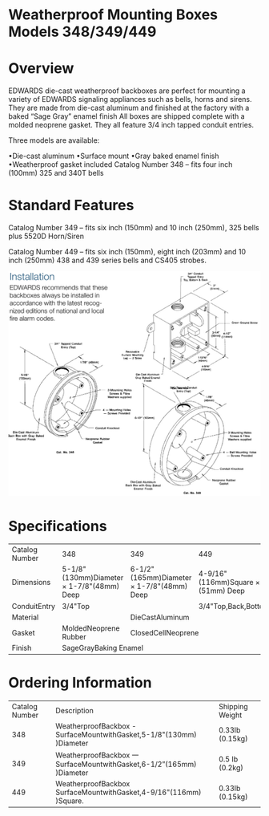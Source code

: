 # Weatherproof Mounting Boxes Models 348/349/449  

# Overview  

EDWARDS die-cast weatherproof backboxes are perfect for mounting a variety of EDWARDS signaling appliances such as bells, horns and sirens.  They are made from die-cast aluminum and finished at the factory with a baked “Sage Gray” enamel finish All boxes are shipped complete with a molded neoprene gasket. They all feature 3/4 inch tapped conduit entries.  

Three models are available:  

•Die-cast aluminum •Surface mount •Gray baked enamel finish •Weatherproof gasket included Catalog Number 348 – fits  four inch (100mm) 325 and 340T bells  

# Standard Features  

Catalog Number 349 – fits  six inch (150mm) and 10 inch (250mm), 325 bells plus 5520D Horn/Siren  

Catalog Number 449 – fits six inch (150mm),  eight inch (203mm) and 10 inch (250mm) 438 and 439 series bells and CS405 strobes.  

![](images/be96c602d9df9109e8a359cdceaff206989831224e1779ea3902075f7df359cb.jpg)  

# Specifications  

<html><body><table><tr><td>Catalog Number</td><td>348</td><td>349</td><td>449</td></tr><tr><td>Dimensions</td><td>5-1/8"(130mm)Diameter × 1-7/8"(48mm) Deep</td><td>6-1/2"(165mm)Diameter × 1-7/8"(48mm) Deep</td><td>4-9/16"(116mm)Square × 2"(51mm) Deep</td></tr><tr><td>ConduitEntry</td><td colspan="2">3/4"Top</td><td>3/4"Top,Back,Bottom</td></tr><tr><td>Material</td><td></td><td colspan="2">DieCastAluminum</td></tr><tr><td>Gasket</td><td>MoldedNeoprene Rubber</td><td colspan="2">ClosedCellNeoprene</td></tr><tr><td>Finish</td><td colspan="3">SageGrayBaking Enamel</td></tr></table></body></html>  

# Ordering Information  

<html><body><table><tr><td>Catalog Number</td><td>Description</td><td>Shipping Weight</td></tr><tr><td>348</td><td>WeatherproofBackbox -SurfaceMountwithGasket,5-1/8"(130mm) )Diameter</td><td>0.33Ib (0.15kg)</td></tr><tr><td>349</td><td>WeatherproofBackbox 一 SurfaceMountwithGasket,6-1/2”(165mm) )Diameter</td><td>0.5 Ib (0.2kg)</td></tr><tr><td>449</td><td>WeatherproofBackbox SurfaceMountwithGasket,4-9/16"(116mm) )Square.</td><td>0.33Ib (0.15kg)</td></tr></table></body></html>  
